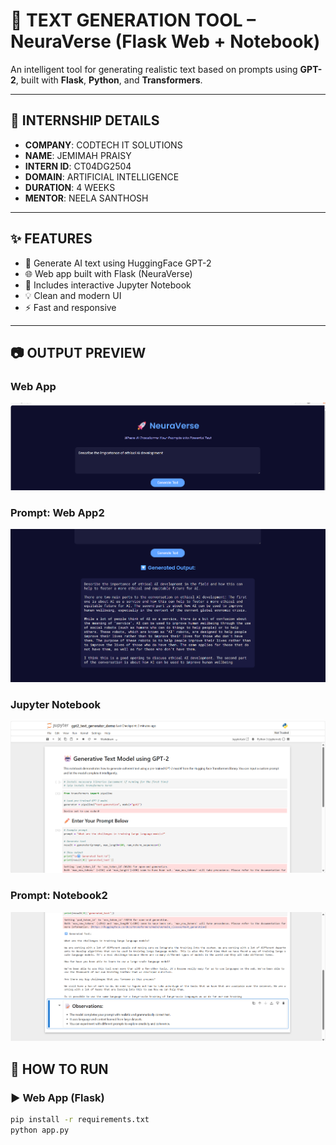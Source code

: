 # 🧠 TEXT GENERATION TOOL – NeuraVerse (Flask Web + Notebook)

An intelligent tool for generating realistic text based on prompts using **GPT-2**, built with **Flask**, **Python**, and **Transformers**.

---

## 🏢 INTERNSHIP DETAILS

- **COMPANY**: CODTECH IT SOLUTIONS  
- **NAME**: JEMIMAH PRAISY  
- **INTERN ID**: CT04DG2504  
- **DOMAIN**: ARTIFICIAL INTELLIGENCE  
- **DURATION**: 4 WEEKS  
- **MENTOR**: NEELA SANTHOSH  

---

## ✨ FEATURES

- 🧠 Generate AI text using HuggingFace GPT-2
- 🌐 Web app built with Flask (NeuraVerse)
- 📓 Includes interactive Jupyter Notebook
- 💡 Clean and modern UI
- ⚡ Fast and responsive

---

## 📷 OUTPUT PREVIEW

### Web App
![Web Output](static/output_web.png)

### Prompt: Web App2
![Output 3](static/output_3.png)

### Jupyter Notebook
![Notebook Output](static/output_notebook.png)

### Prompt: Notebook2
![Output 4](static/output_4.png)


## 🚀 HOW TO RUN

### ▶️ Web App (Flask)

```bash
pip install -r requirements.txt
python app.py
